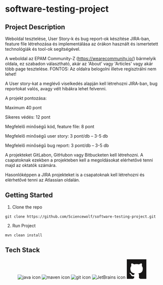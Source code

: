 # software-testing-project

## Project Description
Weboldal tesztelése, User Story-k és bug report-ok készítése JIRA-ban, feature file létrehozása és implementálása az órákon használt és ismertetett technológiák és tool-ok segítségével. 

A weboldal az EPAM Community-Z (https://wearecommunity.io/) bármelyik oldala, ez szabadon választható, akár az 'About' vagy 'Articles' vagy akár több page tesztelése. FONTOS: Az oldalra belogolni illetve regisztrálni nem lehet! 

A User story-kat a meglévő viselkedés alapján kell létrehozni JIRA-ban, bug reportokat valós, avagy vélt hibákra lehet felvenni. 

A projekt pontozása: 

Maximum 40 pont 

Sikeres védés: 12 pont 

Megfelelő minőségű kód, feature file: 8 pont 

Megfelelő minőségű user story: 3 pont/db – 3-5 db 

Megfelelő minőségű bug report: 3 pont/db – 3-5 db 

A projekteket GitLabon, GitHubon vagy Bitbucketen kell létrehozni. A csapatoknak ezekben a projekteben kell a megoldásokat elérhetővé tenni majd az oktatók számára. 

Hasonlóképpen a JIRA projekteket is a csapatoknak kell létrehozni és elérhetővé tenni az Atlassian oldalán. 

## Getting Started
1. Clone the repo
```shell
git clone https://github.com/Sciencewolf/software-testing-project.git
```
2. Run Project
 ```shell
mvn clean install
```

## Tech Stack
<p align="center">
    <img src="https://www.vectorlogo.zone/logos/java/java-icon.svg" alt="java icon" />
    <img src="https://www.vectorlogo.zone/logos/apache_maven/apache_maven-icon.svg" alt="maven icon" />
    <img src="https://www.vectorlogo.zone/logos/git-scm/git-scm-icon.svg" alt="git icon" />
    <img src="https://www.vectorlogo.zone/logos/jetbrains/jetbrains-icon.svg" alt="JetBrains icon" />
    <img src="https://raw.githubusercontent.com/edent/SuperTinyIcons/master/images/svg/github.svg" alt="github icon" width="64" height="64"/>
</p>